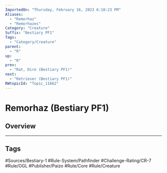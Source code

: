 ```yaml
---
ImportedOn: "Thursday, February 16, 2023 6:10:23 PM"
Aliases:
  - "Remorhaz"
  - "Remorhazes"
Category: "Creature"
Suffix: "Bestiary PF1"
Tags:
  - "Category/Creature"
parent:
  - "R"
up:
  - "R"
prev:
  - "Rat, Dire (Bestiary PF1)"
next:
  - "Retriever (Bestiary PF1)"
RWtopicId: "Topic_11662"
---
```

# Remorhaz (Bestiary PF1)
## Overview

---
## Tags
#Sources/Bestiary-1 #Rule-System/Pathfinder #Challenge-Rating/CR-7 #Rule/OGL #Publisher/Paizo #Rule/Core #Rule/Creature

